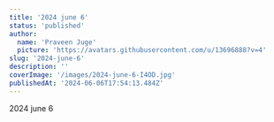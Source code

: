 ```yaml
---
title: '2024 june 6'
status: 'published'
author:
  name: 'Praveen Juge'
  picture: 'https://avatars.githubusercontent.com/u/13696888?v=4'
slug: '2024-june-6'
description: ''
coverImage: '/images/2024-june-6-I4OD.jpg'
publishedAt: '2024-06-06T17:54:13.484Z'
---
```


2024 june 6